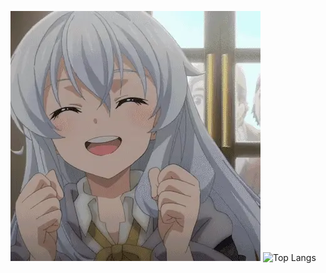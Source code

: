 ![Elaina](https://github.com/chenzyadb/chenzyadb/blob/main/images/elaina.gif)
![Top Langs](https://github-readme-stats.vercel.app/api/top-langs/?username=chenzyadb)
